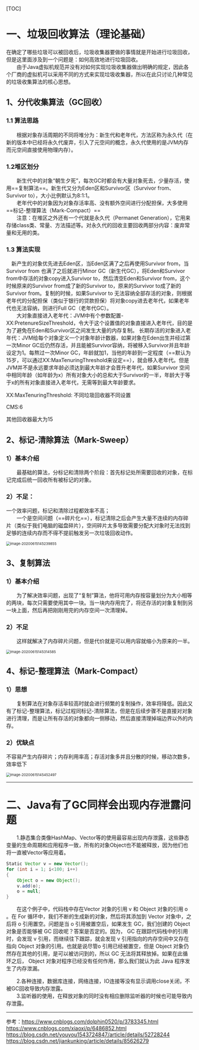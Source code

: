 [TOC]





# 一、垃圾回收算法（理论基础）
在确定了哪些垃圾可以被回收后，垃圾收集器要做的事情就是开始进行垃圾回收，但是这里面涉及到一个问题是：如何高效地进行垃圾回收。<br>
&emsp;&emsp;由于Java虚拟机规范并没有对如何实现垃圾收集器做出明确的规定，因此各个厂商的虚拟机可以采用不同的方式来实现垃圾收集器，所以在此只讨论几种常见的垃圾收集算法的核心思想。

## 1、分代收集算法（GC回收）
### 1.1 算法思路
&emsp;&emsp;根据对象存活周期的不同将堆分为：新生代和老年代，方法区称为永久代（在新的版本中已经将永久代废弃，引入了元空间的概念，永久代使用的是JVM内存而元空间直接使用物理内存）。

### 1.2堆区划分
&emsp;&emsp;新生代中的对象“朝生夕死”，每次GC时都会有大量对象死去，少量存活，使用==复制算法==。新生代又分为Eden区和Survivor区（Survivor from、Survivor to），大小比例默认为8:1:1。<br>
&emsp;&emsp;老年代中的对象因为对象存活率高、没有额外空间进行分配担保，大多使用==标记-整理算法（Mark-Compact）==<br>
&emsp;&emsp;注意：在堆区之外还有一个代就是永久代（Permanet Generation），它用来存储class类、常量、方法描述等。对永久代的回收主要回收两部分内容：废弃常量和无用的类。

### 1.3  算法实现
&emsp;新产生的对象优先进去Eden区，当Eden区满了之后再使用Survivor from，当Survivor from 也满了之后就进行Minor GC（新生代GC），将Eden和Survivor from中存活的对象copy进入Survivor to，然后清空Eden和Survivor from，这个时候原来的Survivor from成了新的Survivor to，原来的Survivor to成了新的Survivor from。复制的时候，如果Survivor to 无法容纳全部存活的对象，则根据老年代的分配担保（类似于银行的贷款担保）将对象copy进去老年代，如果老年代也无法容纳，则进行Full GC（老年代GC）。<br>
&emsp;&emsp;大对象直接进入老年代：JVM中有个参数配置-XX:PretenureSizeThreshold，令大于这个设置值的对象直接进入老年代，目的是为了避免在Eden和Survivor区之间发生大量的内存复制。
		长期存活的对象进入老年代：JVM给每个对象定义一个对象年龄计数器，如果对象在Eden出生并经过第一次Minor GC后仍然存活，并且能被Survivor容纳，将被移入Survivor并且年龄设定为1。每熬过一次Minor GC，年龄就加1，当他的年龄到一定程度（==默认为15岁，可以通过XX:MaxTenuringThreshold来设定==），就会移入老年代。但是JVM并不是永远要求年龄必须达到最大年龄才会晋升老年代，如果Survivor 空间中相同年龄（如年龄为x）所有对象大小的总和大于Survivor的一半，年龄大于等于x的所有对象直接进入老年代，无需等到最大年龄要求。



XX:MaxTenuringThreshold:  不同垃圾回收器不同设置

CMS:6  

其他回收器最大为15



## 2、标记-清除算法（Mark-Sweep）

### 1）基本介绍
&emsp;&emsp;最基础的算法，分标记和清除两个阶段：首先标记处所需要回收的对象，在标记完成后统一回收所有被标记的对象。
### 2）不足：
一个效率问题，标记和清除过程都效率不高；<br>
&emsp;&emsp;一个是空间问题（==碎片化==），标记清除之后会产生大量不连续的内存碎片（类似于我们电脑的磁盘碎片），空间碎片太多导致需要分配大对象时无法找到足够的连续内存而不得不提前触发另一次垃圾回收动作。

<img src="E:/black user/Java/有道云截图/image-20200615145239855.png" alt="image-20200615145239855" style="zoom: 67%;" />

## 3、复制算法
### 1）基本介绍
&emsp;&emsp;为了解决效率问题，出现了“复制”算法，他将可用内存按容量划分为大小相等的两块，每次只需要使用其中一块。当一块内存用完了，将还存活的对象复制到另一块上面，然后再把刚刚用完的内存空间一次清理掉。
### 2）不足
&emsp;&emsp;这样就解决了内存碎片问题，但是代价就是可以用内容就缩小为原来的一半。

<img src="E:/black user/Java/有道云截图/image-20200615145314585.png" alt="image-20200615145314585" style="zoom:67%;" />



## 4、标记-整理算法（Mark-Compact）

### 1）思想

&emsp;&emsp;复制算法在对象存活率较高时就会进行频繁的复制操作，效率将降低。因此又有了标记-整理算法，标记过程同标记-清除算法，但是在后续步骤不是直接对对象进行清理，而是让所有存活的对象都向一侧移动，然后直接清理掉端边界以外的内存。

### 2）优缺点

不容易产生内存碎片；内存利用率高；存活对象多并且分散的时候，移动次数多，效率低下

<img src="E:/black user/Java/有道云截图/image-20200615145452497.png" alt="image-20200615145452497" style="zoom:67%;" />

------







# 二、Java有了GC同样会出现内存泄露问题
&emsp;&emsp;1.静态集合类像HashMap、Vector等的使用最容易出现内存泄露，这些静态变量的生命周期和应用程序一致，所有的对象Object也不能被释放，因为他们也将一直被Vector等应用着。

```java
Static Vector v = new Vector(); 
for (int i = 1; i<100; i++) 
{ 
    Object o = new Object(); 
    v.add(o); 
    o = null; 
}
```


&emsp;&emsp;在这个例子中，代码栈中存在Vector 对象的引用 v 和 Object 对象的引用 o 。在 For 循环中，我们不断的生成新的对象，然后将其添加到 Vector 对象中，之后将 o 引用置空。问题是当 o 引用被置空后，如果发生 GC，我们创建的 Object 对象是否能够被 GC 回收呢？答案是否定的。因为， GC 在跟踪代码栈中的引用时，会发现 v 引用，而继续往下跟踪，就会发现 v 引用指向的内存空间中又存在指向 Object 对象的引用。也就是说尽管o 引用已经被置空，但是 Object 对象仍然存在其他的引用，是可以被访问到的，所以 GC 无法将其释放掉。如果在此循环之后， Object 对象对程序已经没有任何作用，那么我们就认为此 Java 程序发生了内存泄漏。

&emsp;&emsp;2.各种连接，数据库连接，网络连接，IO连接等没有显示调用close关闭，不被GC回收导致内存泄露。<br>
 &emsp;&emsp;3.监听器的使用，在释放对象的同时没有相应删除监听器的时候也可能导致内存泄露。

---
参考：https://www.cnblogs.com/dolphin0520/p/3783345.html<br>
https://www.cnblogs.com/xiaoxi/p/6486852.html<br>
https://blog.csdn.net/youyou1543724847/article/details/52728244<br>
https://blog.csdn.net/jiankunking/article/details/85626279